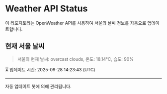 
# Weather API Status

이 리포지토리는 OpenWeather API를 사용하여 서울의 날씨 정보를 자동으로 업데이트합니다.

## 현재 서울 날씨
> 서울의 현재 날씨: overcast clouds, 온도: 18.14°C, 습도: 90%

⏳ 업데이트 시간: 2025-09-28 14:23:43 (UTC)

---
자동 업데이트 봇에 의해 관리됩니다.
